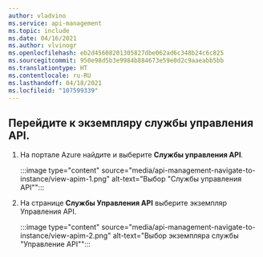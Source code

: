```yaml
---
author: vladvino
ms.service: api-management
ms.topic: include
ms.date: 04/16/2021
ms.author: vlvinogr
ms.openlocfilehash: eb2d45608201305827dbe062ad6c348b24c6c825
ms.sourcegitcommit: 950e98d5b3e9984b884673e59e0d2c9aaeabb5bb
ms.translationtype: HT
ms.contentlocale: ru-RU
ms.lasthandoff: 04/18/2021
ms.locfileid: "107599339"
---
```

## <a name="go-to-your-api-management-instance"></a>Перейдите к экземпляру службы управления API.

1. На портале Azure найдите и выберите **Службы управления API**.

    :::image type="content" source="media/api-management-navigate-to-instance/view-apim-1.png" alt-text="Выбор &quot;Службы управления API&quot;":::

1. На странице **Службы Управления API** выберите экземпляр Управления API.

    :::image type="content" source="media/api-management-navigate-to-instance/view-apim-2.png" alt-text="Выбор экземпляра службы &quot;Управление API&quot;":::

